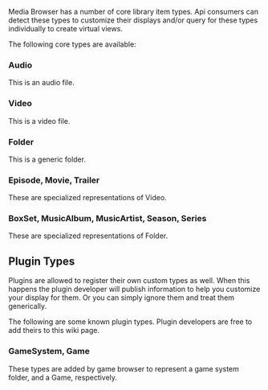 Media Browser has a number of core library item types. Api consumers can detect these types to customize their displays and/or query for these types individually to create virtual views.

The following core types are available:

### Audio
This is an audio file.

### Video
This is a video file.

### Folder
This is a generic folder.

### Episode, Movie, Trailer
These are specialized representations of Video.

### BoxSet, MusicAlbum, MusicArtist, Season, Series
These are specialized representations of Folder.

## Plugin Types

Plugins are allowed to register their own custom types as well. When this happens the plugin developer will publish information to help you customize your display for them. Or you can simply ignore them and treat them generically.

The following are some known plugin types. Plugin developers are free to add theirs to this wiki page.

### GameSystem, Game
These types are added by game browser to represent a game system folder, and a Game, respectively.